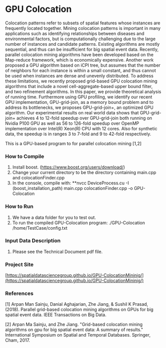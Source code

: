 # GPU Colocation
Colocation patterns refer to subsets of spatial features whose instances are frequently located together. Mining colocation patterns is important in many applications such as identifying relationships between diseases and environmental factors, but is computationally challenging due to the large number of instances and candidate patterns. Existing algorithms are mostly sequential, and thus can be insufficient for big spatial event data. Recently, parallel colocation mining algorithms have been developed based on the Map-reduce framework, which is economically expensive. Another work proposed a GPU algorithm based on iCPI tree, but assumes that the number of neighbors for each instance is within a small constant, and thus cannot be used when instances are dense and unevenly distributed. To address these limitations, we recently proposed grid-based GPU colocation mining algorithms that include a novel cell-aggregate-based upper bound filter, and two refinement algorithms. In this paper, we provide theoretical analysis of running time. Furthermore using GPU profiling, we identify our recent GPU implementation, GPU-grid-join, as a memory bound problem and to address its bottlenecks, we proposes GPU-grid-join+, an optimized GPU algorithm. Our experimental results on real world data shows that GPU-grid-join+ achieves 4 to 12-fold speedup over GPU-grid-join both running on Nvidia P100 GPU as well as 56 to 126-fold speedup over OpenMP implementation over Intel(R) Xeon(R) CPU with 12 cores. Also for synthetic data, the speedup is in ranges 3 to 7-fold and 9 to 42-fold respectively.

This is a GPU-based program to for parallel colocation mining [1,2]

### How to Compile

1. Install boost. (https://www.boost.org/users/download/) 
2. Change your current directory to be the directory containing main.cpp  and colocationFinder.cpp
3. In the console, compile with: **nvcc DeviceProcess.cu -I (boost_installation_path) main.cpp colocationFinder.cpp -o GPU-Colocation

### How to Run

1. We have a data folder for you to test out.
2. To run the compiled GPU-Colocation program: ./GPU-Colocation /home/TestCase/config.txt

### Input Data Description
1. Please see the Technical Document pdf file. 

### Project Site
[https://spatialdatasciencegroup.github.io/GPU-ColocationMininig/](https://spatialdatasciencegroup.github.io/GPU-ColocationMininig/)

### References

[1] Arpan Man Sainju, Danial Aghajarian, Zhe Jiang, & Sushil K Prasad, (2018). Parallel grid-based colocation mining algorithms on GPUs for big spatial event data. IEEE Transactions on Big Data.

[2] Arpan Ma Sainju, and Zhe Jiang. "Grid-based colocation mining algorithms on gpu for big spatial event data: A summary of results." International Symposium on Spatial and Temporal Databases. Springer, Cham, 2017.
